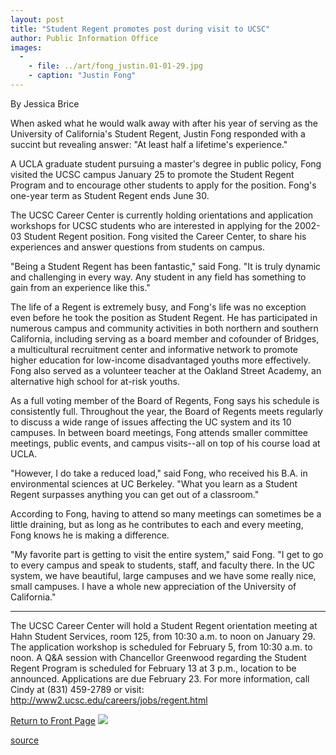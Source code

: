 ```yaml
---
layout: post
title: "Student Regent promotes post during visit to UCSC"
author: Public Information Office
images:
  -
    - file: ../art/fong_justin.01-01-29.jpg
    - caption: "Justin Fong"
---
```


By Jessica Brice  
  
When asked what he would walk away with after his year of serving as the University of California's Student Regent, Justin Fong responded with a succint but revealing answer: "At least half a lifetime's experience."   
  

A UCLA graduate student pursuing a master's degree in public policy, Fong visited the UCSC campus January 25 to promote the Student Regent Program and to encourage other students to apply for the position. Fong's one-year term as Student Regent ends June 30.  
  
The UCSC Career Center is currently holding orientations and application workshops for UCSC students who are interested in applying for the 2002-03 Student Regent position. Fong visited the Career Center, to share his experiences and answer questions from students on campus.  
  
"Being a Student Regent has been fantastic," said Fong. "It is truly dynamic and challenging in every way. Any student in any field has something to gain from an experience like this."  
  
The life of a Regent is extremely busy, and Fong's life was no exception even before he took the position as Student Regent. He has participated in numerous campus and community activities in both northern and southern California, including serving as a board member and cofounder of Bridges, a multicultural recruitment center and informative network to promote higher education for low-income disadvantaged youths more effectively. Fong also served as a volunteer teacher at the Oakland Street Academy, an alternative high school for at-risk youths.  
  
As a full voting member of the Board of Regents, Fong says his schedule is consistently full. Throughout the year, the Board of Regents meets regularly to discuss a wide range of issues affecting the UC system and its 10 campuses. In between board meetings, Fong attends smaller committee meetings, public events, and campus visits--all on top of his course load at UCLA.  
  
"However, I do take a reduced load," said Fong, who received his B.A. in environmental sciences at UC Berkeley. "What you learn as a Student Regent surpasses anything you can get out of a classroom."  
  
According to Fong, having to attend so many meetings can sometimes be a little draining, but as long as he contributes to each and every meeting, Fong knows he is making a difference.  
  
"My favorite part is getting to visit the entire system," said Fong. "I get to go to every campus and speak to students, staff, and faculty there. In the UC system, we have beautiful, large campuses and we have some really nice, small campuses. I have a whole new appreciation of the University of California."  
  

* * *

The UCSC Career Center will hold a Student Regent orientation meeting at Hahn Student Services, room 125, from 10:30 a.m. to noon on January 29. The application workshop is scheduled for February 5, from 10:30 a.m. to noon. A Q&A session with Chancellor Greenwood regarding the Student Regent Program is scheduled for February 13 at 3 p.m., location to be announced. Applications are due February 23. For more information, call Cindy at (831) 459-2789 or visit: <http://www2.ucsc.edu/careers/jobs/regent.html>

  
[Return to Front Page][1] ![ ][2]

[1]: ../../index.html
[2]: ../../images/trans.gif

[source](http://www1.ucsc.edu/currents/00-01/01-29/student_regent.html "Permalink to student_regent")
